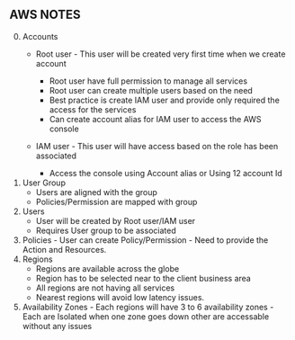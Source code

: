 ## AWS NOTES
0. Accounts
    - Root user - This user will be created very first time when we create account
        - Root user have full permission to manage all services
        - Root user can create multiple users based on the need
        - Best practice is create IAM user and provide only required the access for the services
        - Can create account alias for IAM user to access the AWS console
          
    - IAM user - This user will have access based on the role has been associated
        - Access the console using Account alias or Using 12 account Id
1. User Group
     - Users are aligned with the group
     - Policies/Permission are mapped with group 
2. Users
     - User will be created by Root user/IAM user
     - Requires User group to be associated  
3. Policies
       - User can create Policy/Permission
       - Need to provide the Action and Resources. 
4. Regions
    - Regions are available across the globe
    - Region has to be selected near to the client business area
    - All regions are not having all services
    - Nearest regions will avoid low latency issues. 
5. Availability Zones
       - Each regions will have 3 to 6 availability zones
       - Each are Isolated when one zone goes down other are accessable without any issues
    
   

